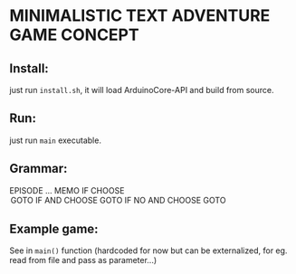# MINIMALISTIC TEXT ADVENTURE GAME CONCEPT

## Install: 
just run `install.sh`, it will load ArduinoCore-API and build from source.

## Run: 
just run `main` executable.

## Grammar:
EPISODE <episode>
...
MEMO <memo>
IF CHOOSE <option> GOTO <episode>
IF <memo> AND CHOOSE <option> GOTO <episode>
IF NO <memo> AND CHOOSE <option> GOTO <episode>

## Example game:
See in `main()` function (hardcoded for now but can be externalized, for eg. read from file and pass as parameter...)

